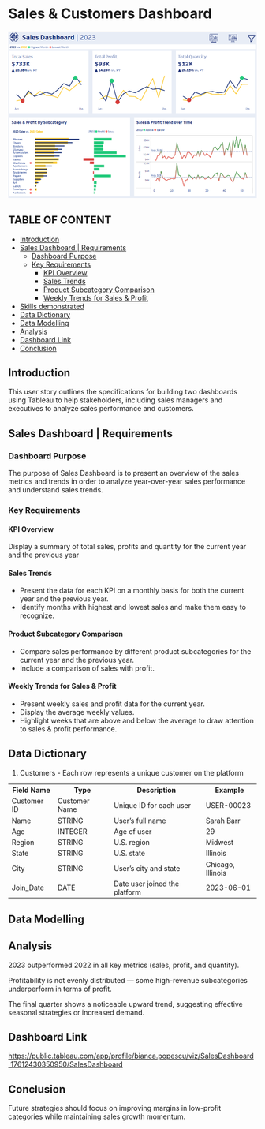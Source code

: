 # Sales & Customers Dashboard

[![Dashboard Preview](https://github.com/BiancaPopescu2001/Tableau/blob/c99714fd1e4cfe094fd5417e5e274135179837de/dashboard%20preview.png)](https://public.tableau.com/app/profile/bianca.popescu/viz/SalesDashboard_17612430350950/SalesDashboard)


## TABLE OF CONTENT
- [Introduction](#introduction)
- [Sales Dashboard | Requirements](#sales-dashboard--requirements)
  - [Dashboard Purpose](#dashboard-purpose)
  - [Key Requirements](#key-requirements)
    - [KPI Overview](#kpi-overview)
    - [Sales Trends](#sales-trends)
    - [Product Subcategory Comparison](#product-subcategory-comparison)
    - [Weekly Trends for Sales & Profit](#weekly-trends-for-sales--profit)
- [Skills demonstrated](#skills-demonstrated)
- [Data Dictionary](#data-dictionarry)
- [Data Modelling](#dat-amodelling)
- [Analysis](#analysis)
- [Dashboard Link](#dashboard-link)
- [Conclusion](#conclusion)
  


## Introduction
This user story outlines the specifications for building two dashboards using Tableau to help stakeholders, including sales managers and executives to analyze sales performance and customers.

## Sales Dashboard | Requirements

### Dashboard Purpose
The purpose of Sales Dashboard is to present an overview of the sales metrics and trends in order to analyze year-over-year sales performance and understand sales trends.

### Key Requirements

#### KPI Overview
Display a summary of total sales, profits and quantity for the current year and the previous year

#### Sales Trends
-	Present the data for each KPI on a monthly basis for both the current year and the previous year.
-	Identify months with highest and lowest sales and make them easy to recognize.

#### Product Subcategory Comparison
-	Compare sales performance by different product subcategories for the current year and the previous year.
-	Include a comparison of sales with profit.

#### Weekly Trends for Sales & Profit
-	Present weekly sales and profit data for the current year.
-	Display the average weekly values.
-	Highlight weeks that are above and below the average to draw attention to sales & profit performance.

## Data Dictionary

1. Customers - Each row represents a unique customer on the platform

<table>
  <tr>
    <th>Field Name</th>
    <th>Type</th>
    <th>Description</th>
    <th>Example</th>
  </tr>
  <tr>
    <td>Customer ID</td>
    <td>Customer Name</td>
    <td>Unique ID for each user</td>
    <td>USER-00023</td>
  </tr>
  <tr>
    <td>Name</td>
    <td>STRING</td>
    <td>User’s full name</td>
    <td>Sarah Barr</td>
  </tr>
  <tr>
    <td>Age</td>
    <td>INTEGER</td>
    <td>Age of user</td>
    <td>29</td>
  </tr>
  <tr>
    <td>Region</td>
    <td>STRING</td>
    <td>U.S. region</td>
    <td>Midwest</td>
  </tr>
  <tr>
    <td>State</td>
    <td>STRING</td>
    <td>U.S. state</td>
    <td>Illinois</td>
  </tr>
  <tr>
    <td>City</td>
    <td>STRING</td>
    <td>User’s city and state</td>
    <td>Chicago, Illinois</td>
  </tr>
  <tr>
    <td>Join_Date</td>
    <td>DATE</td>
    <td>Date user joined the platform</td>
    <td>2023-06-01</td>
  </tr>
</table>

## Data Modelling

## Analysis
2023 outperformed 2022 in all key metrics (sales, profit, and quantity).

Profitability is not evenly distributed — some high-revenue subcategories underperform in terms of profit.

The final quarter shows a noticeable upward trend, suggesting effective seasonal strategies or increased demand.


## Dashboard Link

https://public.tableau.com/app/profile/bianca.popescu/viz/SalesDashboard_17612430350950/SalesDashboard

## Conclusion

Future strategies should focus on improving margins in low-profit categories while maintaining sales growth momentum.

